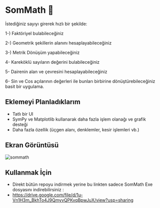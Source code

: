 
# SomMath 🔢

İstediğiniz sayıyı girerek hızlı bir şekilde:

1-) Faktöriyel bulabileceğiniz

2-) Geometrik şekillerin alanını hesaplayabileceğiniz

3-) Metrik Dönüşüm yapabileceğiniz

4- Kareköklü sayıların değerini bulabileceğiniz

5- Dairenin alan ve çevresini hesaplayabileceğiniz

6- Sin ve Cos açılarının değerleri ile bunları birbirine dönüştürebileceğiniz basit bir uygulama.



## Eklemeyi Planladıklarım

- Tatlı bir UI
- SymPy ve Matplotlib kullanarak daha fazla işlem olanağı ve grafik desteği
- Daha fazla özellik (üçgen alanı, denklemler, kesir işlemleri vb.)

  
## Ekran Görüntüsü

  ![sommath](https://github.com/Wixobb/Python-Denemeleri/assets/62648552/3422f5c5-24f5-452e-9e29-2f060b978678)


  
## Kullanmak İçin

- Direkt bütün repoyu indirmek yerine bu linkten sadece SomMath Exe dosyasını indirebilirsiniz :
- https://drive.google.com/file/d/1u-Vn1H3m_BkhTo4J9QmyvQPKvqBpwJuX/view?usp=sharing

